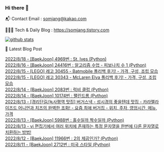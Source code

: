 ### Hi there 👋

📬  Contact Email : somjang@kakao.com

👨🏻‍💻  Tech & Daily Blog : https://somjang.tistory.com

[![github stats](https://github-readme-stats.vercel.app/api?username=SOMJANG&show_icons=true&hide_border=False)](https://somjang.tistory.com)

🤩 Latest Blog Post

[2022/8/18 - [BaekJoon] 4969번 : St. Ives (Python)](https://somjang.tistory.com/entry/BaekJoon-4969%EB%B2%88-St-Ives-Python) <br>
[2022/8/16 - [BaekJoon] 24416번 : 알고리즘 수업 - 피보나치 수 1 (Python)](https://somjang.tistory.com/entry/BaekJoon-24416%EB%B2%88-%EC%95%8C%EA%B3%A0%EB%A6%AC%EC%A6%98-%EC%88%98%EC%97%85-%ED%94%BC%EB%B3%B4%EB%82%98%EC%B9%98-%EC%88%98-1-Python) <br>
[2022/8/15 - [LEGO] 레고 30455 - Batmobile 폴리백 후기! - 가격, 구성, 조립 모습](https://somjang.tistory.com/entry/LEGO-%EB%A0%88%EA%B3%A0-30455-Batmobile-%ED%8F%B4%EB%A6%AC%EB%B0%B1-%ED%9B%84%EA%B8%B0-%EA%B0%80%EA%B2%A9-%EA%B5%AC%EC%84%B1-%EC%A1%B0%EB%A6%BD-%EB%AA%A8%EC%8A%B5) <br>
[2022/8/15 - [LEGO] 레고 30343 - McLaren Elva 폴리백 후기! - 가격, 구성, 조립 모습](https://somjang.tistory.com/entry/LEGO-%EB%A0%88%EA%B3%A0-30343-McLaren-Elva-%ED%8F%B4%EB%A6%AC%EB%B0%B1-%ED%9B%84%EA%B8%B0-%EA%B0%80%EA%B2%A9-%EA%B5%AC%EC%84%B1-%EC%A1%B0%EB%A6%BD-%EB%AA%A8%EC%8A%B5) <br>
[2022/8/14 - [BaekJoon] 2083번 : 럭비 클럽 (Python)](https://somjang.tistory.com/entry/BaekJoon-2083%EB%B2%88-%EB%9F%AD%EB%B9%84-%ED%81%B4%EB%9F%BD-Python) <br>
[2022/8/14 - [BaekJoon] 10174번 : 팰린드롬 (Python)](https://somjang.tistory.com/entry/BaekJoon-10174%EB%B2%88-%ED%8C%B0%EB%A6%B0%EB%93%9C%EB%A1%AC-Python) <br>
[2022/8/13 - [경리단길/녹사평역 맛집] 버거스낵 - 성시경의 좋을텐데 맛집 - 카라멜라이즈드 어니언과 치즈의 완벽한 조화! - 요즘 최애 버거집 - 위치, 주차, 영업시간, 메뉴, 가격](https://somjang.tistory.com/entry/%EA%B2%BD%EB%A6%AC%EB%8B%A8%EA%B8%B8%EB%85%B9%EC%82%AC%ED%8F%89%EC%97%AD-%EB%A7%9B%EC%A7%91-%EB%B2%84%EA%B1%B0%EC%8A%A4%EB%82%B5-%EC%84%B1%EC%8B%9C%EA%B2%BD%EC%9D%98-%EC%A2%8B%EC%9D%84%ED%85%90%EB%8D%B0-%EB%A7%9B%EC%A7%91-%EC%B9%B4%EB%9D%BC%EB%A9%9C%EB%9D%BC%EC%9D%B4%EC%A6%88%EB%93%9C-%EC%96%B4%EB%8B%88%EC%96%B8%EA%B3%BC-%EC%B9%98%EC%A6%88%EC%9D%98-%EC%99%84%EB%B2%BD%ED%95%9C-%EC%A1%B0%ED%99%94-%EC%9A%94%EC%A6%98-%EC%B5%9C%EC%95%A0-%EB%B2%84%EA%B1%B0%EC%A7%91-%EC%9C%84%EC%B9%98-%EC%A3%BC%EC%B0%A8-%EC%98%81%EC%97%85%EC%8B%9C%EA%B0%84-%EB%A9%94%EB%89%B4-%EA%B0%80%EA%B2%A9) <br>
[2022/8/13 - [BaekJoon] 5988번 : 홀수일까 짝수일까 (Python)](https://somjang.tistory.com/entry/BaekJoon-5988%EB%B2%88-%ED%99%80%EC%88%98%EC%9D%BC%EA%B9%8C-%EC%A7%9D%EC%88%98%EC%9D%BC%EA%B9%8C-Python) <br>
[2022/8/13 - vi 편집기에서 여러 위치에 존재하는 특정 문자열을 한번에 다른 문자열로 치환하는 방법!](https://somjang.tistory.com/entry/vi-%ED%8E%B8%EC%A7%91%EA%B8%B0%EC%97%90%EC%84%9C-%ED%8A%B9%EC%A0%95-%EB%AC%B8%EC%9E%90%EC%97%B4%EC%9D%84-%ED%95%9C%EB%B2%88%EC%97%90-%EB%8B%A4%EB%A5%B8-%EB%AC%B8%EC%9E%90%EC%97%B4%EB%A1%9C-%EC%B9%98%ED%99%98%ED%95%98%EB%8A%94-%EB%B0%A9%EB%B2%95) <br>
[2022/8/12 - [BaekJoon] 11966번 : 2의 제곱인가? (Python)](https://somjang.tistory.com/entry/BaekJoon-11966%EB%B2%88-2%EC%9D%98-%EC%A0%9C%EA%B3%B1%EC%9D%B8%EA%B0%80-Python) <br>
[2022/8/11 - [BaekJoon] 2712번 : 미국 스타일 (Python)](https://somjang.tistory.com/entry/BaekJoon-2712%EB%B2%88-%EB%AF%B8%EA%B5%AD-%EC%8A%A4%ED%83%80%EC%9D%BC-Python) <br>
